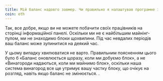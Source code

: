 ```yaml
---
title: Мій баланс надовго завмер. Чи правильно я налаштував програмне забезпечення для майнінгу?
coin: eth
---
```


Так, все добре, якщо ви не можете побачити своїх працівників на сторінці інформаційної панелі. Оскільки ми не є найбільшим майнінг-пулом, ми не знаходимо блоки щохвилини. Під час невдалих періодів ваш баланс може зупинитися на деякий час.

У цьому випадку хвилюватися не варто. Правильним поясненням цього було б «Баланс оновлюється щоразу, коли ми добуємо блок», а не «Винагороди надаються, коли ми майнимо блок», оскільки наша система винагород все ще утримує вашу частку блоку, що очікує на розгляд, навіть якщо баланс не змінюється. .
